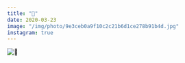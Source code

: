 ```yaml
---
title: "🐂"
date: 2020-03-23
image: "/img/photo/9e3ceb0a9f10c2c21b6d1ce278b91b4d.jpg"
instagram: true
---
```


![🐂](/img/photo/9e3ceb0a9f10c2c21b6d1ce278b91b4d.jpg)
